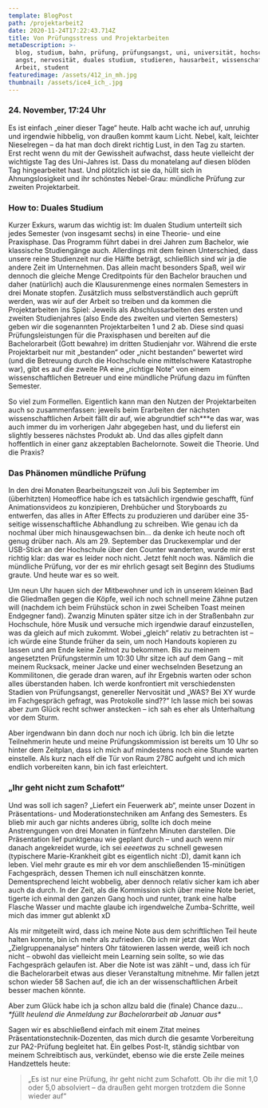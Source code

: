 ```yaml
---
template: BlogPost
path: /projektarbeit2
date: 2020-11-24T17:22:43.714Z
title: Von Prüfungsstress und Projektarbeiten
metaDescription: >-
  blog, studium, bahn, prüfung, prüfungsangst, uni, universität, hochschule,
  angst, nervosität, duales studium, studieren, hausarbeit, wissenschaftliche
  Arbeit, student
featuredimage: /assets/412_in_mh.jpg
thumbnail: /assets/ice4_ich_.jpg
---
```

### 24. November, 17:24 Uhr

Es ist einfach „einer dieser Tage“ heute. Halb acht wache ich auf, unruhig und irgendwie hibbelig, von draußen kommt kaum Licht. Nebel, kalt, leichter Nieselregen – da hat man doch direkt richtig Lust, in den Tag zu starten. Erst recht wenn du mit der Gewissheit aufwachst, dass heute vielleicht der wichtigste Tag des Uni-Jahres ist. Dass du monatelang auf diesen blöden Tag hingearbeitet hast. Und plötzlich ist sie da, hüllt sich in Ahnungslosigkeit und ihr schönstes Nebel-Grau: mündliche Prüfung zur zweiten Projektarbeit.



### How to: Duales Studium

Kurzer Exkurs, warum das wichtig ist: Im dualen Studium unterteilt sich jedes Semester (von insgesamt sechs) in eine Theorie- und eine Praxisphase. Das Programm führt dabei in drei Jahren zum Bachelor, wie klassische Studiengänge auch. Allerdings mit dem feinen Unterschied, dass unsere reine Studienzeit nur die Hälfte beträgt, schließlich sind wir ja die andere Zeit im Unternehmen. Das allein macht besonders Spaß, weil wir dennoch die gleiche Menge Creditpoints für den Bachelor brauchen und daher (natürlich) auch die Klausurenmenge eines normalen Semesters in drei Monate stopfen. Zusätzlich muss selbstverständlich auch geprüft werden, was wir auf der Arbeit so treiben und da kommen die Projektarbeiten ins Spiel: Jeweils als Abschlussarbeiten des ersten und zweiten Studienjahres (also Ende des zweiten und vierten Semesters) geben wir die sogenannten Projektarbeiten 1 und 2 ab. Diese sind quasi Prüfungsleistungen für die Praxisphasen und bereiten auf die Bachelorarbeit (Gott bewahre) im dritten Studienjahr vor. Während die erste Projektarbeit nur mit „bestanden“ oder „nicht bestanden“ bewertet wird (und die Betreuung durch die Hochschule eine mittelschwere Katastrophe war), gibt es auf die zweite PA eine „richtige Note“ von einem wissenschaftlichen Betreuer und eine mündliche Prüfung dazu im fünften Semester.

So viel zum Formellen. Eigentlich kann man den Nutzen der Projektarbeiten auch so zusammenfassen: jeweils beim Erarbeiten der nächsten wissenschaftlichen Arbeit fällt dir auf, wie abgrundtief sch\*\**e das war, was auch immer du im vorherigen Jahr abgegeben hast, und du lieferst ein slightly besseres nächstes Produkt ab. Und das alles gipfelt dann hoffentlich in einer ganz akzeptablen Bachelornote. Soweit die Theorie. Und die Praxis?



### Das Phänomen mündliche Prüfung

In den drei Monaten Bearbeitungszeit von Juli bis September im (überhitzten) Homeoffice habe ich es tatsächlich irgendwie geschafft, fünf Animationsvideos zu konzipieren, Drehbücher und Storyboards zu entwerfen, das alles in After Effects zu produzieren und darüber eine 35-seitige wissenschaftliche Abhandlung zu schreiben. Wie genau ich da nochmal über mich hinausgewachsen bin… da denke ich heute noch oft genug drüber nach. Als am 29. September das Druckexemplar und der USB-Stick an der Hochschule über den Counter wanderten, wurde mir erst richtig klar: das war es leider noch nicht. Jetzt fehlt noch was. Nämlich die mündliche Prüfung, vor der es mir ehrlich gesagt seit Beginn des Studiums graute. Und heute war es so weit.

Um neun Uhr hauen sich der Mitbewohner und ich in unserem kleinen Bad die Gliedmaßen gegen die Köpfe, weil ich noch schnell meine Zähne putzen will (nachdem ich beim Frühstück schon in zwei Scheiben Toast meinen Endgegner fand). Zwanzig Minuten später sitze ich in der Straßenbahn zur Hochschule, höre Musik und versuche mich irgendwie darauf einzustellen, was da gleich auf mich zukommt. Wobei „gleich“ relativ zu betrachten ist – ich würde eine Stunde früher da sein, um noch Handouts kopieren zu lassen und am Ende keine Zeitnot zu bekommen. Bis zu meinem angesetzten Prüfungstermin um 10:30 Uhr sitze ich auf dem Gang – mit meinem Rucksack, meiner Jacke und einer wechselnden Besetzung an Kommilitonen, die gerade dran waren, auf ihr Ergebnis warten oder schon alles überstanden haben. Ich werde konfrontiert mit verschiedensten Stadien von Prüfungsangst, genereller Nervosität und „WAS? Bei XY wurde im Fachgespräch gefragt, was Protokolle sind??“ Ich lasse mich bei sowas aber zum Glück recht schwer anstecken – ich sah es eher als Unterhaltung vor dem Sturm.

Aber irgendwann bin dann doch nur noch ich übrig. Ich bin die letzte Teilnehmerin heute und meine Prüfungskommission ist bereits um 10 Uhr so hinter dem Zeitplan, dass ich mich auf mindestens noch eine Stunde warten einstelle. Als kurz nach elf die Tür von Raum 278C aufgeht und ich mich endlich vorbereiten kann, bin ich fast erleichtert.



### „Ihr geht nicht zum Schafott“

Und was soll ich sagen? „Liefert ein Feuerwerk ab“, meinte unser Dozent in Präsentations- und Moderationstechniken am Anfang des Semesters. Es blieb mir auch gar nichts anderes übrig, sollte ich doch meine Anstrengungen von drei Monaten in fünfzehn Minuten darstellen. Die Präsentation lief punktgenau wie geplant durch – und auch wenn mir danach angekreidet wurde, ich sei *eeeetwas* zu schnell gewesen (typischere Marie-Krankheit gibt es eigentlich nicht :D), damit kann ich leben. Viel mehr graute es mir eh vor dem anschließenden 15-minütigen Fachgespräch, dessen Themen ich null einschätzen konnte. Dementsprechend leicht wobbelig, aber dennoch relativ sicher kam ich aber auch da durch. In der Zeit, als die Kommission sich über meine Note beriet, tigerte ich einmal den ganzen Gang hoch und runter, trank eine halbe Flasche Wasser und machte glaube ich irgendwelche Zumba-Schritte, weil mich das immer gut ablenkt xD

Als mir mitgeteilt wird, dass ich meine Note aus dem schriftlichen Teil heute halten konnte, bin ich mehr als zufrieden. Ob ich mir jetzt das Wort „Zielgruppenanalyse“ hinters Ohr tätowieren lassen werde, weiß ich noch nicht – obwohl das vielleicht mein Learning sein sollte, so wie das Fachgespräch gelaufen ist. Aber die Note ist was zählt – und, dass ich für die Bachelorarbeit etwas aus dieser Veranstaltung mitnehme. Mir fallen jetzt schon wieder 58 Sachen auf, die ich an der wissenschaftlichen Arbeit besser machen könnte.

Aber zum Glück habe ich ja schon allzu bald die (finale) Chance dazu… *\*füllt heulend die Anmeldung zur Bachelorarbeit ab Januar aus\**



Sagen wir es abschließend einfach mit einem Zitat meines Präsentationstechnik-Dozenten, das mich durch die gesamte Vorbereitung zur PA2-Prüfung begleitet hat. Ein gelbes Post-It, ständig sichtbar von meinem Schreibtisch aus, verkündet, ebenso wie die erste Zeile meines Handzettels heute:

> „Es ist nur eine Prüfung, ihr geht nicht zum Schafott. Ob ihr die mit 1,0 oder 5,0 absolviert – da draußen geht morgen trotzdem die Sonne wieder auf“
